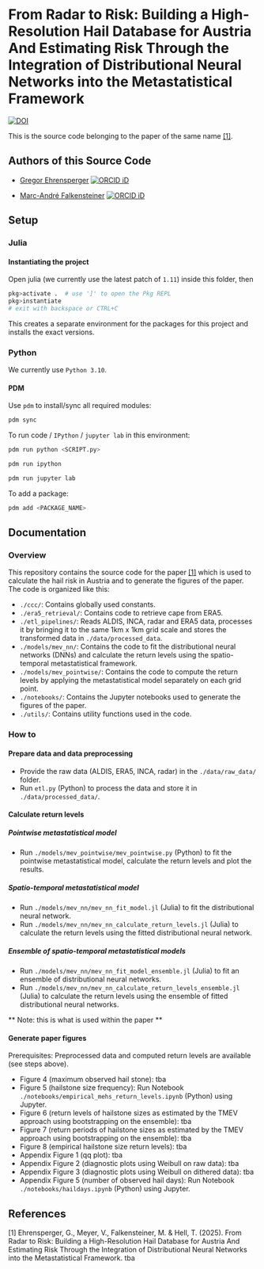 # From Radar to Risk: Building a High-Resolution Hail Database for Austria And Estimating Risk Through the Integration of Distributional Neural Networks into the Metastatistical Framework

[![DOI](https://zenodo.org/badge/???ID???.svg)](https://zenodo.org/badge/latestdoi/???ID???)

This is the source code belonging to the paper of the same name [[1]](#1).


## Authors of this Source Code
- [Gregor Ehrensperger](https://github.com/noxthot) [![ORCID iD](https://orcid.org/sites/default/files/images/orcid_16x16.png)](https://orcid.org/0000-0003-4816-0233)

- [Marc-André Falkensteiner](https://github.com/Falke96) [![ORCID iD](https://orcid.org/sites/default/files/images/orcid_16x16.png)](https://orcid.org/0000-0002-6887-405X)


## Setup
### Julia
#### Instantiating the project
Open julia (we currently use the latest patch of `1.11`) inside this folder, then

```julia
pkg>activate .  # use ']' to open the Pkg REPL
pkg>instantiate
# exit with backspace or CTRL+C
```

This creates a separate environment for the packages for this project and installs the exact versions.

### Python
We currently use `Python 3.10`.

#### PDM
Use `pdm` to install/sync all required modules:
```bash
pdm sync
```

To run code / `IPython` / `jupyter lab` in this environment:
```bash
pdm run python <SCRIPT.py>

pdm run ipython

pdm run jupyter lab
```

To add a package:
```bash
pdm add <PACKAGE_NAME>
```

## Documentation
### Overview
This repository contains the source code for the paper [[1]](#1) which is used to calculate the hail risk in Austria and to generate the figures of the paper.
The code is organized like this:
- `./ccc/`: Contains globally used constants.
- `./era5_retrieval/`: Contains code to retrieve cape from ERA5.
- `./etl_pipelines/`: Reads ALDIS, INCA, radar and ERA5 data, processes it by bringing it to the same 1km x 1km grid scale and stores the transformed data in `./data/processed_data`.
- `./models/mev_nn/`: Contains the code to fit the distributional neural networks (DNNs) and calculate the return levels using the spatio-temporal metastatistical framework.
- `./models/mev_pointwise/`: Contains the code to compute the return levels by applying the metastatistical model separately on each grid point.
- `./notebooks/`: Contains the Jupyter notebooks used to generate the figures of the paper.
- `./utils/`: Contains utility functions used in the code.


### How to
#### Prepare data and data preprocessing
- Provide the raw data (ALDIS, ERA5, INCA, radar) in the `./data/raw_data/` folder.
- Run `etl.py` (Python) to process the data and store it in `./data/processed_data/`.

#### Calculate return levels
##### Pointwise metastatistical model
- Run `./models/mev_pointwise/mev_pointwise.py` (Python) to fit the pointwise metastatistical model, calculate the return levels and plot the results.

##### Spatio-temporal metastatistical model
- Run `./models/mev_nn/mev_nn_fit_model.jl` (Julia) to fit the distributional neural network.
- Run `./models/mev_nn/mev_nn_calculate_return_levels.jl` (Julia) to calculate the return levels using the fitted distributional neural network.

##### Ensemble of spatio-temporal metastatistical models
- Run `./models/mev_nn/mev_nn_fit_model_ensemble.jl` (Julia) to fit an ensemble of distributional neural networks.
- Run `./models/mev_nn/mev_nn_calculate_return_levels_ensemble.jl` (Julia) to calculate the return levels using the ensemble of fitted distributional neural networks.

** Note: this is what is used within the paper **

#### Generate paper figures
Prerequisites: Preprocessed data and computed return levels are available (see steps above).
- Figure 4 (maximum observed hail stone): tba
- Figure 5 (hailstone size frequency): Run Notebook `./notebooks/empirical_mehs_return_levels.ipynb` (Python) using Jupyter.
- Figure 6 (return levels of hailstone sizes as estimated by the TMEV approach using bootstrapping on the ensemble): tba
- Figure 7 (return periods of hailstone sizes as estimated by the TMEV approach using bootstrapping on the ensemble): tba
- Figure 8 (empirical hailstone size return levels): tba
- Appendix Figure 1 (qq plot): tba
- Appendix Figure 2 (diagnostic plots using Weibull on raw data): tba
- Appendix Figure 3 (diagnostic plots using Weibull on dithered data): tba 
- Appendix Figure 5 (number of observed hail days): Run Notebook `./notebooks/haildays.ipynb` (Python) using Jupyter.


## References
<a id="1">[1]</a> Ehrensperger, G., Meyer, V., Falkensteiner, M. & Hell, T. (2025). From Radar to Risk: Building a High-Resolution Hail Database for Austria And Estimating Risk Through the Integration of Distributional Neural Networks into the Metastatistical Framework. tba